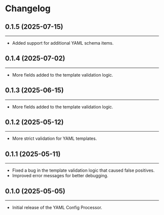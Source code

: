 # Changelog

## 0.1.5 (2025-07-15)
-------------------
- Added support for additional YAML schema items.

## 0.1.4 (2025-07-02)
-------------------
- More fields added to the template validation logic.

## 0.1.3 (2025-06-15)
-------------------
- More fields added to the template validation logic.

## 0.1.2 (2025-05-12)

-------------------
- More strict validation for YAML templates.

## 0.1.1 (2025-05-11)

 -------------------
- Fixed a bug in the template validation logic that caused false positives.
- Improved error messages for better debugging.


## 0.1.0 (2025-05-05)

 -------------------
- Initial release of the YAML Config Processor.
